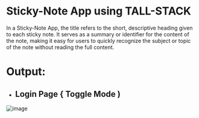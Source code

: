
# Sticky-Note App using TALL-STACK

In a Sticky-Note App, the title refers to the short, descriptive heading given to each sticky note. It serves as a summary or identifier for the content of the note, making it easy for users to quickly recognize the subject or topic of the note without reading the full content. 

# Output: 
- ## Login Page { Toggle Mode )
![image](https://github.com/user-attachments/assets/f9ce1cce-2289-4dec-959c-4359c5c32e8f)
